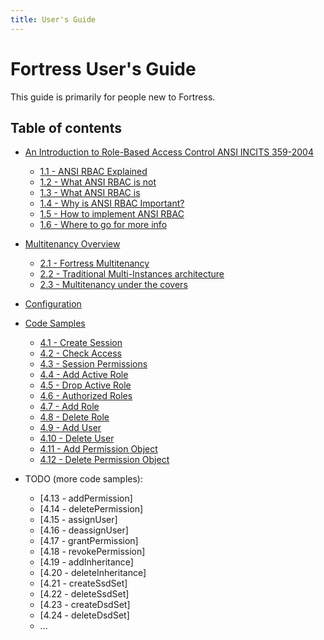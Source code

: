 ```yaml
---
title: User's Guide
---
```


# Fortress User's Guide

This guide is primarily for people new to Fortress.

## Table of contents

* [An Introduction to Role-Based Access Control ANSI INCITS 359-2004](user-guide/1-intro-rbac.html)
    * [1.1 - ANSI RBAC Explained](user-guide/1.1-rbac-explained.html)
    * [1.2 - What ANSI RBAC is not](user-guide/1.2-what-is-not-rbac.html)
    * [1.3 - What ANSI RBAC is](user-guide/1.3-what-rbac-is.html)
    * [1.4 - Why is ANSI RBAC Important?](user-guide/1.4-why-rbac-is-important.html)
    * [1.5 - How to implement ANSI RBAC](user-guide/1.5-how-to-impl-rbac.html)
    * [1.6 - Where to go for more info](user-guide/1.6-go-for-more.html)
* [Multitenancy Overview](user-guide/2-multitenancy.html)
  * [2.1 - Fortress Multitenancy](user-guide/2.1-fortress-multitenancy.html)
  * [2.2 - Traditional Multi-Instances architecture](user-guide/2.2-tradi-multi-instances.html)
  * [2.3 - Multitenancy under the covers](user-guide/2.3-multitenancy-under-covers.html)
* [Configuration](user-guide/3-configuration.html)
* [Code Samples](user-guide/4-fortress-code-samples.html)
  * [4.1 - Create Session](user-guide/4.1-create-session.html)
  * [4.2 - Check Access](user-guide/4.2-check-access.html)
  * [4.3 - Session Permissions](user-guide/4.3-session-permissions.html)
  * [4.4 - Add Active Role](user-guide/4.4-activate-role.html)
  * [4.5 - Drop Active Role](user-guide/4.5-deactivate-role.html)
  * [4.6 - Authorized Roles](user-guide/4.6-authorized-roles.html)
  * [4.7 - Add Role](user-guide/4.7-add-role.html)
  * [4.8 - Delete Role](user-guide/4.8-delete-role.html)
  * [4.9 - Add User](user-guide/4.9-add-user.html)
  * [4.10 - Delete User](user-guide/4.10-delete-user.html)
  * [4.11 - Add Permission Object](user-guide/4.11-add-permobj.html)
  * [4.12 - Delete Permission Object](user-guide/4.12-delete-permobj.html)
 
  
* TODO (more code samples):
  * [4.13 - addPermission]  
  * [4.14 - deletePermission]  
  * [4.15 - assignUser]  
  * [4.16 - deassignUser]  
  * [4.17 - grantPermission]  
  * [4.18 - revokePermission]  
  * [4.19 - addInheritance]  
  * [4.20 - deleteInheritance]  
  * [4.21 - createSsdSet]  
  * [4.22 - deleteSsdSet]  
  * [4.23 - createDsdSet]  
  * [4.24 - deleteDsdSet]
  * ...
